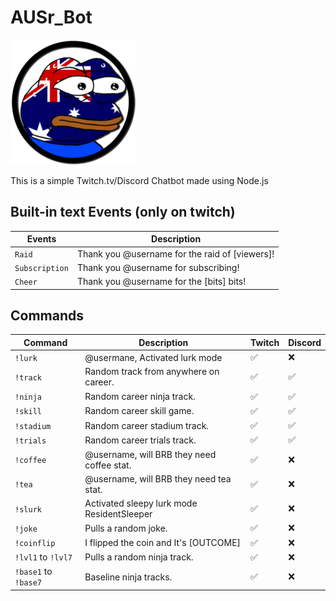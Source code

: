 # AUSr_Bot

![AUSr_Bot](/AUSr_Bot.png)

This is a simple Twitch.tv/Discord Chatbot made using Node.js

## Built-in text Events (only on twitch)

Events               | Description                                        
---------------------|----------------------------------------------------
`Raid`               | Thank you @username for the raid of [viewers]!
`Subscription`       | Thank you @username for subscribing!
`Cheer`              | Thank you @username for the [bits] bits!

## Commands

Command              | Description                                         | Twitch          | Discord
---------------------|-----------------------------------------------------|-----------------|------------
`!lurk`              | @usermane, Activated lurk mode                      | ✅              | ❌
`!track`             | Random track from anywhere on career.               | ✅              | ✅
`!ninja`             | Random career ninja track.                          | ✅              | ✅
`!skill`             | Random career skill game.                           | ✅              | ✅
`!stadium`           | Random career stadium track.                        | ✅              | ✅
`!trials`            | Random career trials track.                         | ✅              | ✅
`!coffee`            | @username, will BRB they need coffee stat.          | ✅              | ❌
`!tea`               | @username, will BRB they need tea stat.             | ✅              | ❌
`!slurk`             | Activated sleepy lurk mode ResidentSleeper          | ✅              | ❌
`!joke`              | Pulls a random joke.                                | ✅              | ❌
`!coinflip`          | I flipped the coin and It's [OUTCOME]               | ✅              | ❌
`!lvl1` to `!lvl7`   | Pulls a random ninja track.                         | ✅              | ❌
`!base1` to `!base7` | Baseline ninja tracks.                              | ✅              | ❌
